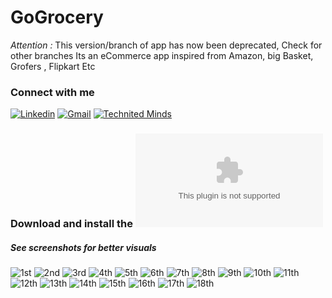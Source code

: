 # GoGrocery
*Attention :* This version/branch of app has now been deprecated, Check for other branches
Its an eCommerce app inspired from Amazon, big Basket, Grofers
, Flipkart Etc


### Connect with me 
[![Linkedin](https://img.shields.io/badge/-Adarsh%20Sahu-blue?style=flat-square&logo=linkedin&logoColor=white&link=https://www.linkedin.com/in/sahuadarsh0/)](https://www.linkedin.com/in/sahuadarsh0/)
[![Gmail](https://img.shields.io/badge/-sahuadarsh0@gmail.com-gray?style=flat-square&logo=gmail&logoColor=red&link=)](mailto:sahuadarsh0@gmail.com)
[![Technited Minds](https://img.shields.io/badge/-Technited%20Minds-blue?style=flat-square&logoColor=white&link=http://www.technitedminds.com/)](http://www.technitedminds.com/)

### Download and install the ![APP](https://github.com/sahuadarsh0/GoGrocery/blob/master/app.apk?raw=true)
##### See screenshots for better visuals

![1st](https://raw.githubusercontent.com/sahuadarsh0/GoGrocery/master/screenshots/screenshot-1523923061244.jpg) ![2nd](https://raw.githubusercontent.com/sahuadarsh0/GoGrocery/master/screenshots/screenshot-1523923168107.jpg)       ![3rd](https://raw.githubusercontent.com/sahuadarsh0/GoGrocery/master/screenshots/screenshot-1523923186122.jpg)       ![4th](https://raw.githubusercontent.com/sahuadarsh0/GoGrocery/master/screenshots/screenshot-1523923200012.jpg)       ![5th](https://raw.githubusercontent.com/sahuadarsh0/GoGrocery/master/screenshots/screenshot-1523923214915.jpg)       ![6th](https://raw.githubusercontent.com/sahuadarsh0/GoGrocery/master/screenshots/screenshot-1523923224395.jpg)       ![7th](https://raw.githubusercontent.com/sahuadarsh0/GoGrocery/master/screenshots/screenshot-1523923250045.jpg)       ![8th](https://raw.githubusercontent.com/sahuadarsh0/GoGrocery/master/screenshots/screenshot-1523923260779.jpg)       ![9th](https://raw.githubusercontent.com/sahuadarsh0/GoGrocery/master/screenshots/screenshot-1523923267733.jpg)       ![10th](https://raw.githubusercontent.com/sahuadarsh0/GoGrocery/master/screenshots/screenshot-1523923302178.jpg)       ![11th](https://raw.githubusercontent.com/sahuadarsh0/GoGrocery/master/screenshots/screenshot-1523923346923.jpg)       ![12th](https://raw.githubusercontent.com/sahuadarsh0/GoGrocery/master/screenshots/screenshot-1523923356720.jpg)       ![13th](https://raw.githubusercontent.com/sahuadarsh0/GoGrocery/master/screenshots/screenshot-1523923378147.jpg)       ![14th](https://raw.githubusercontent.com/sahuadarsh0/GoGrocery/master/screenshots/screenshot-1523923395355.jpg)       ![15th](https://raw.githubusercontent.com/sahuadarsh0/GoGrocery/master/screenshots/screenshot-1523923402620.jpg)       ![16th](https://raw.githubusercontent.com/sahuadarsh0/GoGrocery/master/screenshots/screenshot-1523923410699.jpg)       ![17th](https://raw.githubusercontent.com/sahuadarsh0/GoGrocery/master/screenshots/screenshot-1523923425164.jpg)       ![18th](https://raw.githubusercontent.com/sahuadarsh0/GoGrocery/master/screenshots/screenshot-1523923443554.jpg)


